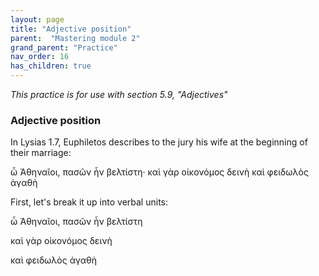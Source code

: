 ```yaml
---
layout: page
title: "Adjective position"
parent:  "Mastering module 2"
grand_parent: "Practice"
nav_order: 16
has_children: true
---
```




*This practice is for use with section 5.9, "Adjectives"*

### Adjective position


In Lysias 1.7, Euphiletos describes to the jury his wife at the beginning of their marriage:

ὦ Ἀθηναῖοι, πασῶν ἦν βελτίστη· καὶ γὰρ οἰκονόμος δεινὴ καὶ φειδωλὸς ἀγαθὴ

First, let's break it up into verbal units:


ὦ Ἀθηναῖοι, πασῶν ἦν βελτίστη

καὶ γὰρ οἰκονόμος δεινὴ 

καὶ φειδωλὸς ἀγαθὴ